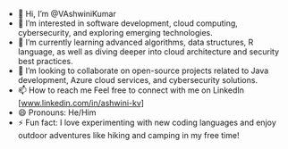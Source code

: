 - 👋 Hi, I’m @VAshwiniKumar
- 👀 I’m interested in software development, cloud computing, cybersecurity, and exploring emerging technologies.
- 🌱 I’m currently learning advanced algorithms, data structures, R language, as well as diving deeper into cloud architecture and security best practices.
- 💞️ I’m looking to collaborate on open-source projects related to Java development, Azure cloud services, and cybersecurity solutions.
- 📫 How to reach me Feel free to connect with me on LinkedIn [www.linkedin.com/in/ashwini-kv]
- 😄 Pronouns: He/Him
- ⚡ Fun fact: I love experimenting with new coding languages and enjoy outdoor adventures like hiking and camping in my free time!

<!---
KVAshwini/KVAshwini is a ✨ special ✨ repository because its `README.md` (this file) appears on your GitHub profile.
You can click the Preview link to take a look at your changes.
--->
